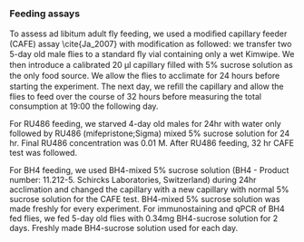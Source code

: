 ### Feeding assays

To assess ad libitum adult fly feeding, we used a modiﬁed capillary feeder (CAFE) assay \cite{Ja_2007} with modification as followed: we transfer two 5-day old male ﬂies to a standard ﬂy vial containing only a wet Kimwipe. We then introduce a calibrated 20 µl capillary ﬁlled with 5% sucrose solution as the only food source. We allow the ﬂies to acclimate for 24 hours before starting the experiment. The next day, we reﬁll the capillary and allow the flies to feed over the course of 32 hours before measuring the total consumption at 19:00 the following day.

For RU486 feeding, we starved 4-day old males for 24hr with water only followed by RU486 (mifepristone;Sigma) mixed 5% sucrose solution for 24 hr. Final RU486 concentration was 0.01 M. After RU486 feeding, 32 hr CAFE test was followed.

For BH4 feeding, we used BH4-mixed 5% sucrose solution (BH4 - Product number: 11.212-5. Schircks Laboratories, Switzerland) during 24hr acclimation and changed the capillary with a new capillary with normal 5% sucrose solution for the CAFE test. BH4-mixed 5% sucrose solution was made freshly for every experiment. For immunostaining and qPCR of BH4 fed flies, we fed 5-day old flies with 0.34mg BH4-sucrose solution for 2 days. Freshly made BH4-sucrose solution used for each day.
